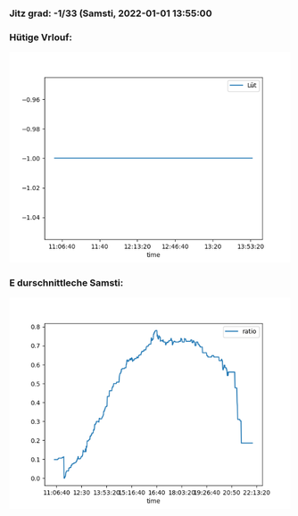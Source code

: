 ### Jitz grad: -1/33 (Samsti, 2022-01-01 13:55:00

### Hütige Vrlouf:
![Graph](Today.png)

### E durschnittleche Samsti:
![Graph](Samsti.png)